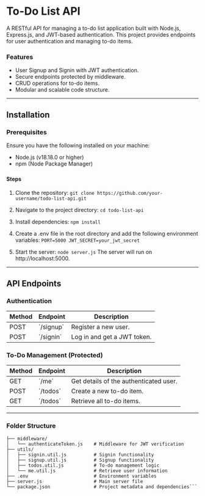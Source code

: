 # To-Do List API


A RESTful API for managing a to-do list application built with Node.js, Express.js, and JWT-based authentication. This project provides endpoints for user authentication and managing to-do items.

### Features

- User Signup and Signin with JWT authentication.
- Secure endpoints protected by middleware.
- CRUD operations for to-do items.
- Modular and scalable code structure.

---

## Installation
### Prerequisites
Ensure you have the following installed on your machine:
- Node.js (v18.18.0 or higher)
- npm (Node Package Manager)

### <h4>Steps<h4>

1. Clone the repository:
`git clone https://github.com/your-username/todo-list-api.git`

2. Navigate to the project directory:
`cd todo-list-api`

3. Install dependencies:
`npm install`

4. Create a .env file in the root directory and add the following environment variables:
`
PORT=5000
JWT_SECRET=your_jwt_secret
`

5. Start the server:
`node server.js`
The server will run on http://localhost:5000.

---

## API Endpoints

### Authentication
| Method | Endpoint     | Description                |
|--------|--------------|----------------------------|
| POST   | \`/signup\`    | Register a new user.       |
| POST   | \`/signin\`    | Log in and get a JWT token.|

### To-Do Management (Protected)
| Method | Endpoint     | Description                          |
|--------|--------------|--------------------------------------|
| GET    | \`/me\`        | Get details of the authenticated user.|
| POST   | \`/todos\`     | Create a new to-do item.             |
| GET    | \`/todos\`     | Retrieve all to-do items.            |

---

### Folder Structure

``````plaintext
├── middleware/
│   └── authenticateToken.js    # Middleware for JWT verification
├── utils/
│   ├── signin.util.js          # Signin functionality
│   ├── signup.util.js          # Signup functionality
│   ├── todos.util.js           # To-do management logic
│   └── me.util.js              # Retrieve user information
├── .env                        # Environment variables
├── server.js                   # Main server file
└── package.json                # Project metadata and dependencies```

